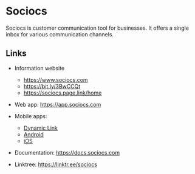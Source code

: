 # Sociocs

Sociocs is customer communication tool for businesses. It offers a single inbox for various communication channels.

## Links

- Information website
  - https://www.sociocs.com
  - https://bit.ly/3BwCCQt
  - https://sociocs.page.link/home

- Web app: https://app.sociocs.com

- Mobile apps:
  - [Dynamic Link](https://mobileapps.page.link/sociocs)
  - [Android](https://play.google.com/store/apps/details?id=com.sociocs)
  - [iOS](https://apps.apple.com/us/app/sociocs/id1465372241)
  
- Documentation: https://docs.sociocs.com

- Linktree: https://linktr.ee/sociocs
